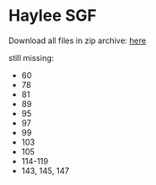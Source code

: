 # Haylee SGF
Download all files in zip archive: [here](https://github.com/jarednogo/haylee/zipball/master)

still missing:
 - 60
 - 78
 - 81
 - 89
 - 95
 - 97
 - 99
 - 103
 - 105
 - 114-119
 - 143, 145, 147

